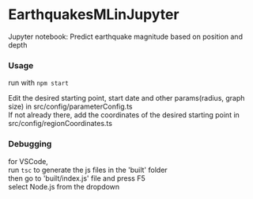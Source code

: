 # EarthquakesMLinJupyter
Jupyter notebook: Predict earthquake magnitude based on position and depth


### Usage

run with
`npm start`
<br/>

Edit the desired starting point, start date and other params(radius, graph size) in src/config/parameterConfig.ts<br/>
If not already there, add the coordinates of the desired starting point in src/config/regionCoordinates.ts<br/>


### Debugging

for VSCode,<br/>
run
`tsc`
to generate the js files in the 'built' folder<br/>
then go to 'built/index.js' file and press F5<br/>
select Node.js from the dropdown<br/>
